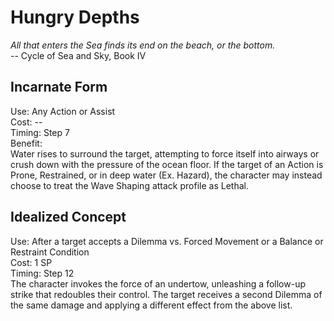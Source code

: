 # Hungry Depths

*All that enters the Sea finds its end on the beach, or the bottom.*  
-- Cycle of Sea and Sky, Book IV

## Incarnate Form
Use: Any Action or Assist  
Cost: --  
Timing: Step 7  
Benefit:  
Water rises to surround the target, attempting to force itself into airways or crush down with the pressure of the ocean floor. If the target of an Action is Prone, Restrained, or in deep water (Ex. Hazard), the character may instead choose to treat the Wave Shaping attack profile as Lethal. 

## Idealized Concept
Use: After a target accepts a Dilemma vs. Forced Movement or a Balance or Restraint Condition  
Cost: 1 SP  
Timing: Step 12  
The character invokes the force of an undertow, unleashing a follow-up strike that redoubles their control. The target receives a second Dilemma of the same damage and applying a different effect from the above list.